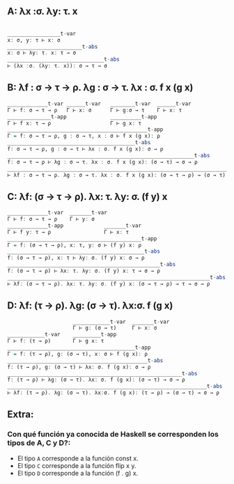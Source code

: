 ## A: λx :σ. λy: τ. x

```haskell

_________________t-var
x: σ, y: τ ⊢ x: σ
________________________t-abs
x: σ ⊢ λy: τ. x: τ → σ
_______________________________t-abs
⊢ (λx :σ. (λy: τ. x)): σ → τ → σ 
```
## B: λf : σ → τ → ρ. λg : σ → τ. λx : σ. f x (g x)
```haskell
_____________t-var ______t-var   ________t-var  ______t-var
Γ ⊢ f: σ → τ → ρ   Γ ⊢ x: σ      Γ ⊢ g:σ → τ    Γ ⊢ x: τ
______________t-app              __________t-app
Γ ⊢ f x: τ → ρ                   Γ ⊢ g x: τ
_____________________________________________t-app
Γ = f: σ → τ → ρ, g : σ → τ, x : σ ⊢ f x (g x): ρ
_________________________________________t-abs
f: σ → τ → ρ, g : σ → τ ⊢ λx : σ. f x (g x): σ → ρ
____________________________________________________________t-abs
f: σ → τ → ρ ⊢ λg : σ → τ. λx : σ. f x (g x): (σ → τ) → σ → ρ
______________________________________________________________________________t-abs
⊢ λf : σ → τ → ρ. λg : σ → τ. λx : σ. f x (g x): (σ → τ → ρ) → (σ → τ) → σ → ρ

```
## C: λf: (σ → τ → ρ). λx: τ. λy: σ. (f y) x
```haskell
_____________t-var  _______t-var
Γ ⊢ f: σ → τ → ρ    Γ ⊢ y: σ 
_____________t-app             _______t-var
Γ ⊢ f y: τ → ρ                 Γ ⊢ x: τ
___________________________________________t-app
Γ = f: (σ → τ → ρ), x: τ, y: σ ⊢ (f y) x: ρ
____________________________________________t-abs
f: (σ → τ → ρ), x: τ ⊢ λy: σ. (f y) x: σ → ρ
_________________________________________________t-abs
f: (σ → τ → ρ) ⊢ λx: τ. λy: σ. (f y) x: τ → σ → ρ
_________________________________________________________________t-abs
⊢ λf: (σ → τ → ρ). λx: τ. λy: σ. (f y) x: (σ → τ → ρ) → τ → σ → ρ
```
## D: λf: (τ → ρ). λg: (σ → τ). λx:σ. f (g x)
```haskell
                     ____________t-var  _______t-var
                     Γ ⊢ g: (σ → τ)     Γ ⊢ x: σ
____________t-var    _________t-app
Γ ⊢ f: (τ → ρ)       Γ ⊢ g x: τ
_________________________________________t-app
Γ = f: (τ → ρ), g: (σ → τ), x: σ ⊢ f (g x): ρ
_____________________________________________t-abs
f: (τ → ρ), g: (σ → τ) ⊢ λx: σ. f (g x): σ → ρ
________________________________________________________t-abs
f: (τ → ρ) ⊢ λg: (σ → τ). λx: σ. f (g x): (σ → τ) → σ → ρ
________________________________________________________________t-abs
⊢ λf: (τ → ρ). λg: (σ → τ). λx:σ. f (g x): (τ → ρ) → (σ → τ) → σ → ρ
```

## Extra:
### Con qué función ya conocida de Haskell se corresponden los tipos de A, C y D?:
- El tipo `A` corresponde a la función const x.
- El tipo `C` corresponde a la función flip x y.
- El tipo `D` corresponde a la función (f . g) x.



